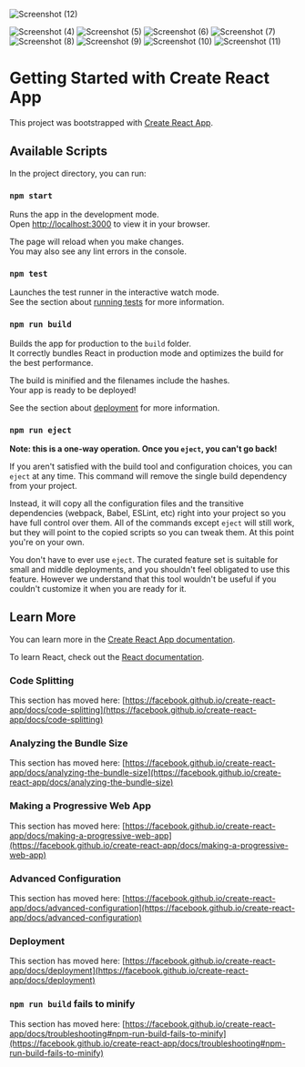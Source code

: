 

![Screenshot (12)](https://user-images.githubusercontent.com/109128770/182583756-cb247fc4-8a4f-4764-9fb6-51f257000014.png)


![Screenshot (4)](https://user-images.githubusercontent.com/109128770/182080510-28df1264-1b83-4914-af55-dde4d89b9080.png)
![Screenshot (5)](https://user-images.githubusercontent.com/109128770/182080516-85376ef0-a3c5-4157-891e-7ca4ccdd5d30.png)
![Screenshot (6)](https://user-images.githubusercontent.com/109128770/182080518-396e29ad-9561-4970-a7ae-bd40590ebef6.png)
![Screenshot (7)](https://user-images.githubusercontent.com/109128770/182080523-70279fc8-681c-4724-b819-fa5b38f7cb3c.png)
![Screenshot (8)](https://user-images.githubusercontent.com/109128770/182080524-8c37d05a-b80d-401b-b890-7268255c97f8.png)
![Screenshot (9)](https://user-images.githubusercontent.com/109128770/182080526-a36ca7d3-4f47-4c20-9977-819b893aa9a1.png)
![Screenshot (10)](https://user-images.githubusercontent.com/109128770/182080528-754b2c9b-ad54-41d2-b9b0-793340dde9b7.png)
![Screenshot (11)](https://user-images.githubusercontent.com/109128770/182080531-3afa88d7-ed22-4299-9ac3-bc8bf7e4650c.png)

# Getting Started with Create React App

This project was bootstrapped with [Create React App](https://github.com/facebook/create-react-app).

## Available Scripts

In the project directory, you can run:

### `npm start`

Runs the app in the development mode.\
Open [http://localhost:3000](http://localhost:3000) to view it in your browser.

The page will reload when you make changes.\
You may also see any lint errors in the console.

### `npm test`

Launches the test runner in the interactive watch mode.\
See the section about [running tests](https://facebook.github.io/create-react-app/docs/running-tests) for more information.

### `npm run build`

Builds the app for production to the `build` folder.\
It correctly bundles React in production mode and optimizes the build for the best performance.

The build is minified and the filenames include the hashes.\
Your app is ready to be deployed!

See the section about [deployment](https://facebook.github.io/create-react-app/docs/deployment) for more information.

### `npm run eject`

**Note: this is a one-way operation. Once you `eject`, you can't go back!**

If you aren't satisfied with the build tool and configuration choices, you can `eject` at any time. This command will remove the single build dependency from your project.

Instead, it will copy all the configuration files and the transitive dependencies (webpack, Babel, ESLint, etc) right into your project so you have full control over them. All of the commands except `eject` will still work, but they will point to the copied scripts so you can tweak them. At this point you're on your own.

You don't have to ever use `eject`. The curated feature set is suitable for small and middle deployments, and you shouldn't feel obligated to use this feature. However we understand that this tool wouldn't be useful if you couldn't customize it when you are ready for it.

## Learn More

You can learn more in the [Create React App documentation](https://facebook.github.io/create-react-app/docs/getting-started).

To learn React, check out the [React documentation](https://reactjs.org/).

### Code Splitting

This section has moved here: [https://facebook.github.io/create-react-app/docs/code-splitting](https://facebook.github.io/create-react-app/docs/code-splitting)

### Analyzing the Bundle Size

This section has moved here: [https://facebook.github.io/create-react-app/docs/analyzing-the-bundle-size](https://facebook.github.io/create-react-app/docs/analyzing-the-bundle-size)

### Making a Progressive Web App

This section has moved here: [https://facebook.github.io/create-react-app/docs/making-a-progressive-web-app](https://facebook.github.io/create-react-app/docs/making-a-progressive-web-app)

### Advanced Configuration

This section has moved here: [https://facebook.github.io/create-react-app/docs/advanced-configuration](https://facebook.github.io/create-react-app/docs/advanced-configuration)

### Deployment

This section has moved here: [https://facebook.github.io/create-react-app/docs/deployment](https://facebook.github.io/create-react-app/docs/deployment)

### `npm run build` fails to minify

This section has moved here: [https://facebook.github.io/create-react-app/docs/troubleshooting#npm-run-build-fails-to-minify](https://facebook.github.io/create-react-app/docs/troubleshooting#npm-run-build-fails-to-minify)
